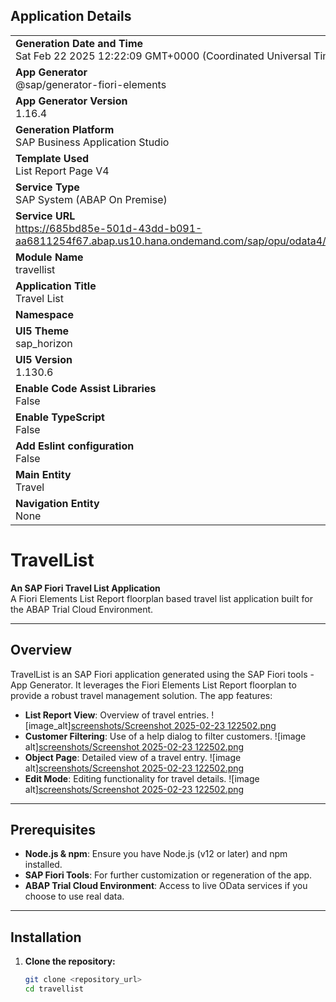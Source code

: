 ## Application Details
|               |
| ------------- |
|**Generation Date and Time**<br>Sat Feb 22 2025 12:22:09 GMT+0000 (Coordinated Universal Time)|
|**App Generator**<br>@sap/generator-fiori-elements|
|**App Generator Version**<br>1.16.4|
|**Generation Platform**<br>SAP Business Application Studio|
|**Template Used**<br>List Report Page V4|
|**Service Type**<br>SAP System (ABAP On Premise)|
|**Service URL**<br>https://685bd85e-501d-43dd-b091-aa6811254f67.abap.us10.hana.ondemand.com/sap/opu/odata4/sap/zui_fe_travel_001000_o4/srvd/sap/zui_fe_travel_001000_o4/0001/|
|**Module Name**<br>travellist|
|**Application Title**<br>Travel List|
|**Namespace**<br>|
|**UI5 Theme**<br>sap_horizon|
|**UI5 Version**<br>1.130.6|
|**Enable Code Assist Libraries**<br>False|
|**Enable TypeScript**<br>False|
|**Add Eslint configuration**<br>False|
|**Main Entity**<br>Travel|
|**Navigation Entity**<br>None|

# TravelList

**An SAP Fiori Travel List Application**  
A Fiori Elements List Report floorplan based travel list application built for the ABAP Trial Cloud Environment.

---

## Overview

TravelList is an SAP Fiori application generated using the SAP Fiori tools - App Generator. It leverages the Fiori Elements List Report floorplan to provide a robust travel management solution. The app features:

- **List Report View**: Overview of travel entries.
    ![image_alt][screenshots/Screenshot 2025-02-23 122502.png](./screenshots/1.png)
- **Customer Filtering**: Use of a help dialog to filter customers.
    ![image alt][screenshots/Screenshot 2025-02-23 122502.png](./screenshots/2.png)
- **Object Page**: Detailed view of a travel entry.
    ![image alt][screenshots/Screenshot 2025-02-23 122502.png](./screenshots/3.png)
- **Edit Mode**: Editing functionality for travel details.
    ![image alt][screenshots/Screenshot 2025-02-23 122502.png](./screenshots/4.png)

---

## Prerequisites

- **Node.js & npm**: Ensure you have Node.js (v12 or later) and npm installed.
- **SAP Fiori Tools**: For further customization or regeneration of the app.
- **ABAP Trial Cloud Environment**: Access to live OData services if you choose to use real data.

---

## Installation

1. **Clone the repository:**

   ```bash
   git clone <repository_url>
   cd travellist



